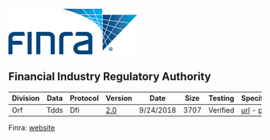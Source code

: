 [![Finra](https://github.com/Open-Markets-Initiative/Directory/blob/master/Logos/Finra.png)](https://www.finra.org/)


## Financial Industry Regulatory Authority

|Division | Data | Protocol | Version | Date | Size | Testing | Specification|
|--- | --- | --- | --- | --- | --- | --- | ---|
|Orf | Tdds | Dfi | [2.0][Finra.Orf.Tdds.Dfi.v2.0.Dissector] | 9/24/2018 | 3707 | Verified | [url][Finra.Orf.Tdds.Dfi.v2.0.Url] - [pdf][Finra.Orf.Tdds.Dfi.v2.0.Pdf]|


Finra: [website](https://www.finra.org/ "Go to Financial Industry Regulatory Authority")


[Finra.Orf.Tdds.Dfi.v2.0.Dissector]: https://github.com/Open-Markets-Initiative/wireshark-lua/blob/master/Finra/Finra.Orf.Tdds.Dfi.v2.0.Script.Dissector.lua "Financial Industry Regulatory Authority 2.0 Wireshark Dissector"
[Finra.Orf.Tdds.Dfi.v2.0.Url]: https://www.finra.org/filing-reporting/orf/orf-forms-and-documentation "Specification url"
[Finra.Orf.Tdds.Dfi.v2.0.Pdf]: https://github.com/Open-Markets-Initiative/Directory/blob/master/Specifications/Finra/Finra.Orf.Tdds.Dfi.v2.0.pdf "Financial Industry Regulatory Authority 2.0 Pdf"

